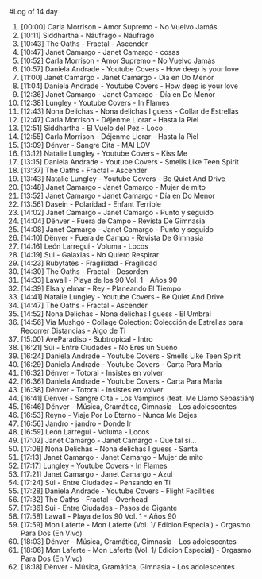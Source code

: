 #Log of 14 day

1. [00:00] Carla Morrison - Amor Supremo - No Vuelvo Jamás
1. [10:11] Siddhartha - Náufrago - Náufrago
1. [10:43] The Oaths - Fractal - Ascender
1. [10:47] Janet Camargo - Janet Camargo - cosas
1. [10:52] Carla Morrison - Amor Supremo - No Vuelvo Jamás
1. [10:57] Daniela Andrade - Youtube Covers - How deep is your love
1. [11:00] Janet Camargo - Janet Camargo - Día en Do Menor
1. [11:04] Daniela Andrade - Youtube Covers - How deep is your love
1. [12:36] Janet Camargo - Janet Camargo - Día en Do Menor
1. [12:38] Lungley - Youtube Covers - In Flames
1. [12:43] Nona Delichas - Nona delichas I guess - Collar de Estrellas
1. [12:47] Carla Morrison - Déjenme Llorar - Hasta la Piel
1. [12:51] Siddhartha - El Vuelo del Pez - Loco
1. [12:55] Carla Morrison - Déjenme Llorar - Hasta la Piel
1. [13:09] Dënver - Sangre Cita - MAI LOV
1. [13:12] Natalie Lungley - Youtube Covers - Kiss Me
1. [13:15] Daniela Andrade - Youtube Covers - Smells Like Teen Spirit
1. [13:37] The Oaths - Fractal - Ascender
1. [13:43] Natalie Lungley - Youtube Covers - Be Quiet And Drive
1. [13:48] Janet Camargo - Janet Camargo - Mujer de mito
1. [13:52] Janet Camargo - Janet Camargo - Día en Do Menor
1. [13:56] Dasein - Polaridad - Enfant Terrible
1. [14:02] Janet Camargo - Janet Camargo - Punto y seguido
1. [14:04] Dënver - Fuera de Campo - Revista De Gimnasia
1. [14:08] Janet Camargo - Janet Camargo - Punto y seguido
1. [14:10] Dënver - Fuera de Campo - Revista De Gimnasia
1. [14:16] León Larregui - Voluma - Locos
1. [14:19] Sui - Galaxias - No Quiero Respirar
1. [14:23] Rubytates - Fragilidad - Fragilidad
1. [14:30] The Oaths - Fractal - Desorden
1. [14:33] Lawall - Playa de los 90 Vol. 1 - Años 90
1. [14:39] Elsa y elmar - Rey - Planeando El Tiempo
1. [14:41] Natalie Lungley - Youtube Covers - Be Quiet And Drive
1. [14:47] The Oaths - Fractal - Ascender
1. [14:52] Nona Delichas - Nona delichas I guess - El Umbral
1. [14:56] Vía Mushgó - Collage Colection: Colección de Estrellas para Recorrer Distancias - Algo de Ti
1. [15:00] AveParadiso - Subtropical - Intro
1. [16:21] Súi - Entre Ciudades - No Eres un Sueño
1. [16:24] Daniela Andrade - Youtube Covers - Smells Like Teen Spirit
1. [16:29] Daniela Andrade - Youtube Covers - Carta Para Maria
1. [16:32] Dënver - Totoral - Insistes en volver
1. [16:36] Daniela Andrade - Youtube Covers - Carta Para Maria
1. [16:38] Dënver - Totoral - Insistes en volver
1. [16:41] Dënver - Sangre Cita - Los Vampiros (feat. Me Llamo Sebastián)
1. [16:46] Dënver - Música, Gramática, Gimnasia - Los adolescentes
1. [16:53] Reyno - Viaje Por Lo Eterno - Nunca Me Dejes
1. [16:56] Jandro - jandro - Donde Ir
1. [16:59] León Larregui - Voluma - Locos
1. [17:02] Janet Camargo - Janet Camargo - Que tal si...
1. [17:08] Nona Delichas - Nona delichas I guess - Santa
1. [17:13] Janet Camargo - Janet Camargo - Mujer de mito
1. [17:17] Lungley - Youtube Covers - In Flames
1. [17:21] Janet Camargo - Janet Camargo - Azul
1. [17:24] Súi - Entre Ciudades - Pensando en Ti
1. [17:28] Daniela Andrade - Youtube Covers - Flight Facilities
1. [17:32] The Oaths - Fractal - Overhead
1. [17:36] Súi - Entre Ciudades - Pasos de Gigante
1. [17:58] Lawall - Playa de los 90 Vol. 1 - Años 90
1. [17:59] Mon Laferte - Mon Laferte (Vol. 1/ Edicion Especial) - Orgasmo Para Dos (En Vivo)
1. [18:03] Dënver - Música, Gramática, Gimnasia - Los adolescentes
1. [18:06] Mon Laferte - Mon Laferte (Vol. 1/ Edicion Especial) - Orgasmo Para Dos (En Vivo)
1. [18:18] Dënver - Música, Gramática, Gimnasia - Los adolescentes
